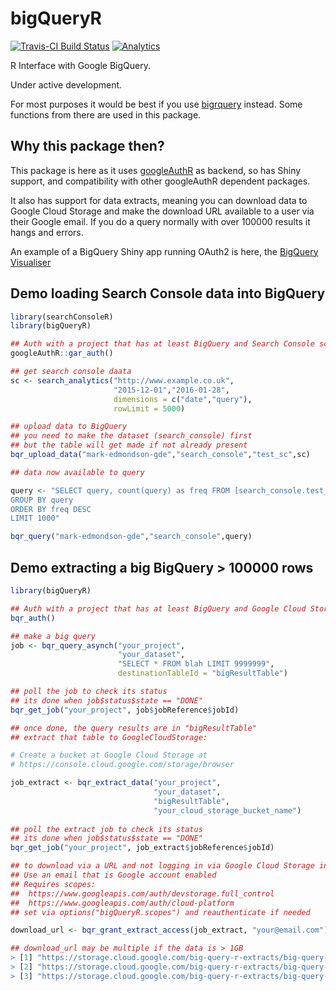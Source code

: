 # bigQueryR
[![Travis-CI Build Status](https://travis-ci.org/MarkEdmondson1234/bigQueryR.svg?branch=master)](https://travis-ci.org/MarkEdmondson1234/googleAuthR)
[![Analytics](https://ga-beacon.appspot.com/UA-73050356-1/bigQueryR/readme)](https://github.com/MarkEdmondson1234/googleAuthR)

R Interface with Google BigQuery.

Under active development.

For most purposes it would be best if you use [bigrquery](https://github.com/hadley/bigrquery) instead.  Some functions from there are used in this package.

## Why this package then?

This package is here as it uses [googleAuthR](https://github.com/MarkEdmondson1234/googleAuthR) as backend, so has Shiny support, and compatibility with other googleAuthR dependent packages.

It also has support for data extracts, meaning you can download data to Google Cloud Storage and make the download URL available to a user via their Google email. If you do a query normally with over 100000 results it hangs and errors. 

An example of a BigQuery Shiny app running OAuth2 is here, the [BigQuery Visualiser](https://mark.shinyapps.io/bigquery-viz/)

## Demo loading Search Console data into BigQuery

```r
library(searchConsoleR)
library(bigQueryR)

## Auth with a project that has at least BigQuery and Search Console scope
googleAuthR::gar_auth()

## get search console daata
sc <- search_analytics("http://www.example.co.uk",
                       "2015-12-01","2016-01-28", 
                       dimensions = c("date","query"), 
                       rowLimit = 5000)

## upload data to BigQuery
## you need to make the dataset (search_console) first
## but the table will get made if not already present
bqr_upload_data("mark-edmondson-gde","search_console","test_sc",sc)

## data now available to query

query <- "SELECT query, count(query) as freq FROM [search_console.test_sc] 
GROUP BY query
ORDER BY freq DESC
LIMIT 1000"

bqr_query("mark-edmondson-gde","search_console",query)

```

## Demo extracting a big BigQuery > 100000 rows

```r
library(bigQueryR)

## Auth with a project that has at least BigQuery and Google Cloud Storage scope
bqr_auth()

## make a big query
job <- bqr_query_asynch("your_project", 
                        "your_dataset",
                        "SELECT * FROM blah LIMIT 9999999", 
                        destinationTableId = "bigResultTable")

## poll the job to check its status
## its done when job$status$state == "DONE"
bqr_get_job("your_project", job$jobReference$jobId)

## once done, the query results are in "bigResultTable"
## extract that table to GoogleCloudStorage:

# Create a bucket at Google Cloud Storage at 
# https://console.cloud.google.com/storage/browser

job_extract <- bqr_extract_data("your_project",
                                "your_dataset",
                                "bigResultTable",
                                "your_cloud_storage_bucket_name")
                                
## poll the extract job to check its status
## its done when job$status$state == "DONE"
bqr_get_job("your_project", job_extract$jobReference$jobId)

## to download via a URL and not logging in via Google Cloud Storage interface:
## Use an email that is Google account enabled
## Requires scopes:
##  https://www.googleapis.com/auth/devstorage.full_control
##  https://www.googleapis.com/auth/cloud-platform
## set via options("bigQueryR.scopes") and reauthenticate if needed

download_url <- bqr_grant_extract_access(job_extract, "your@email.com")

## download_url may be multiple if the data is > 1GB
> [1] "https://storage.cloud.google.com/big-query-r-extracts/big-query-extract-20160311112410-000000000000.csv"
> [2] "https://storage.cloud.google.com/big-query-r-extracts/big-query-extract-20160311112410-000000000001.csv"
> [3] "https://storage.cloud.google.com/big-query-r-extracts/big-query-extract-20160311112410-000000000002.csv"
```
